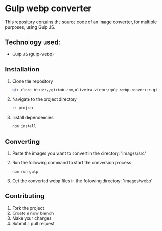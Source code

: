 # Gulp webp converter

This repository contains the source code of an image converter, for multiple purposes, using Gulp JS.

## Technology used:
* Gulp JS (gulp-webp)

## Installation

1. Clone the repository
   ```bash
   git clone https://github.com/oliveira-victor/gulp-webp-converter.git

2. Navigate to the project directory
   ```bash
   cd project

3. Install dependencies
   ```bash
   npm install

## Converting

1. Paste the images you want to convert in the directory: 'images/src' 

2. Run the following command to start the conversion process:
   ```bash
   npm run gulp

3. Get the converted webp files in the following directory: 'images/webp'

## Contributing

1. Fork the project
2. Create a new branch
3. Make your changes
4. Submit a pull request